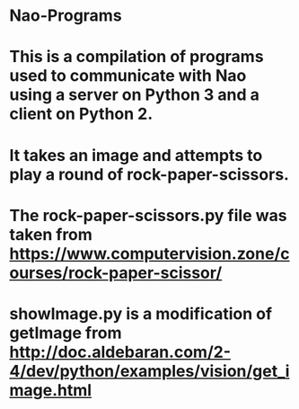 # Nao-Programs
# This is a compilation of programs used to communicate with Nao using a server on Python 3 and a client on Python 2.
# It takes an image and attempts to play a round of rock-paper-scissors.
# The rock-paper-scissors.py file was taken from https://www.computervision.zone/courses/rock-paper-scissor/
# showImage.py is a modification of getImage from http://doc.aldebaran.com/2-4/dev/python/examples/vision/get_image.html
